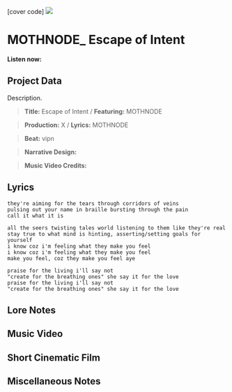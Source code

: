 [cover code] ![](57175019_319474918741616_8502199518755923887_n.jpg)

# MOTHNODE_ Escape of Intent

**Listen now:** 

## Project Data

Description.

> **Title:** Escape of Intent / **Featuring:** MOTHNODE

> **Production:** X  / **Lyrics:** MOTHNODE

> **Beat:** vipn

> **Narrative Design:**

> **Music Video Credits:**


## Lyrics

```
they're aiming for the tears through corridors of veins 
pulsing out your name in braille bursting through the pain
call it what it is

all the seers twisting tales world listening to them like they're real
stay true to what mind is hinting, asserting/setting goals for yourself
i know coz i'm feeling what they make you feel
i know coz i'm feeling what they make you feel
make you feel, coz they make you feel aye

praise for the living i'll say not
"create for the breathing ones" she say it for the love
praise for the living i'll say not
"create for the breathing ones" she say it for the love

```

## Lore Notes

## Music Video

## Short Cinematic Film

## Miscellaneous Notes

